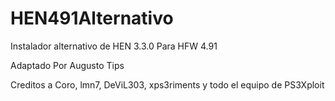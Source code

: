 # HEN491Alternativo

Instalador alternativo de HEN 3.3.0 Para HFW 4.91

Adaptado Por Augusto Tips

Creditos a Coro, lmn7, DeViL303, xps3riments y todo el equipo de PS3Xploit
